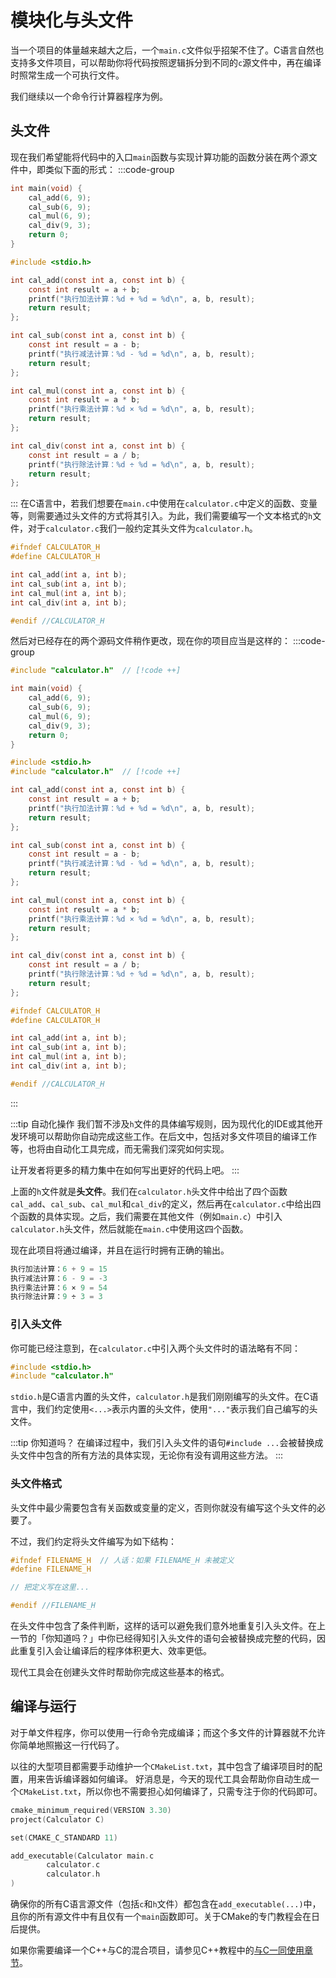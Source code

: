 # 模块化与头文件
当一个项目的体量越来越大之后，一个`main.c`文件似乎招架不住了。C语言自然也支持多文件项目，可以帮助你将代码按照逻辑拆分到不同的`c`源文件中，再在编译时照常生成一个可执行文件。

我们继续以一个命令行计算器程序为例。

## 头文件
现在我们希望能将代码中的入口`main`函数与实现计算功能的函数分装在两个源文件中，即类似下面的形式：
:::code-group
```c [main.c]
int main(void) {
    cal_add(6, 9);
    cal_sub(6, 9);
    cal_mul(6, 9);
    cal_div(9, 3);
    return 0;
}
```

```c [calculator.c]
#include <stdio.h>

int cal_add(const int a, const int b) {
    const int result = a + b;
    printf("执行加法计算：%d + %d = %d\n", a, b, result);
    return result;
};

int cal_sub(const int a, const int b) {
    const int result = a - b;
    printf("执行减法计算：%d - %d = %d\n", a, b, result);
    return result;
};

int cal_mul(const int a, const int b) {
    const int result = a * b;
    printf("执行乘法计算：%d × %d = %d\n", a, b, result);
    return result;
};

int cal_div(const int a, const int b) {
    const int result = a / b;
    printf("执行除法计算：%d ÷ %d = %d\n", a, b, result);
    return result;
};
```
:::
在C语言中，若我们想要在`main.c`中使用在`calculator.c`中定义的函数、变量等，则需要通过头文件的方式将其引入。为此，我们需要编写一个文本格式的`h`文件，对于`calculator.c`我们一般约定其头文件为`calculator.h`。
```c [calculator.h]
#ifndef CALCULATOR_H
#define CALCULATOR_H

int cal_add(int a, int b);
int cal_sub(int a, int b);
int cal_mul(int a, int b);
int cal_div(int a, int b);

#endif //CALCULATOR_H
```
然后对已经存在的两个源码文件稍作更改，现在你的项目应当是这样的：
:::code-group
```c [main.c]
#include "calculator.h"  // [!code ++]

int main(void) {
    cal_add(6, 9);
    cal_sub(6, 9);
    cal_mul(6, 9);
    cal_div(9, 3);
    return 0;
}
```

```c [calculator.c]
#include <stdio.h>
#include "calculator.h"  // [!code ++]

int cal_add(const int a, const int b) {
    const int result = a + b;
    printf("执行加法计算：%d + %d = %d\n", a, b, result);
    return result;
};

int cal_sub(const int a, const int b) {
    const int result = a - b;
    printf("执行减法计算：%d - %d = %d\n", a, b, result);
    return result;
};

int cal_mul(const int a, const int b) {
    const int result = a * b;
    printf("执行乘法计算：%d × %d = %d\n", a, b, result);
    return result;
};

int cal_div(const int a, const int b) {
    const int result = a / b;
    printf("执行除法计算：%d ÷ %d = %d\n", a, b, result);
    return result;
};
```

```c [calculator.h]
#ifndef CALCULATOR_H
#define CALCULATOR_H

int cal_add(int a, int b);
int cal_sub(int a, int b);
int cal_mul(int a, int b);
int cal_div(int a, int b);

#endif //CALCULATOR_H
```
:::

:::tip 自动化操作
我们暂不涉及`h`文件的具体编写规则，因为现代化的IDE或其他开发环境可以帮助你自动完成这些工作。在后文中，包括对多文件项目的编译工作等，也将由自动化工具完成，而无需我们深究如何实现。

让开发者将更多的精力集中在如何写出更好的代码上吧。
:::

上面的`h`文件就是**头文件**。我们在`calculator.h`头文件中给出了四个函数`cal_add`、`cal_sub`、`cal_mul`和`cal_div`的定义，然后再在`calculator.c`中给出四个函数的具体实现。之后，我们需要在其他文件（例如`main.c`）中引入`calculator.h`头文件，然后就能在`main.c`中使用这四个函数。

现在此项目将通过编译，并且在运行时拥有正确的输出。
```c
执行加法计算：6 + 9 = 15
执行减法计算：6 - 9 = -3
执行乘法计算：6 × 9 = 54
执行除法计算：9 ÷ 3 = 3
```

### 引入头文件
你可能已经注意到，在`calculator.c`中引入两个头文件时的语法略有不同：
```c
#include <stdio.h>
#include "calculator.h"
```
`stdio.h`是C语言内置的头文件，`calculator.h`是我们刚刚编写的头文件。在C语言中，我们约定使用`<...>`表示内置的头文件，使用`"..."`表示我们自己编写的头文件。

:::tip 你知道吗？
在编译过程中，我们引入头文件的语句`#include ...`会被替换成头文件中包含的所有方法的具体实现，无论你有没有调用这些方法。
:::

### 头文件格式
头文件中最少需要包含有关函数或变量的定义，否则你就没有编写这个头文件的必要了。

不过，我们约定将头文件编写为如下结构：
```c [FILENAME.h]
#ifndef FILENAME_H  // 人话：如果 FILENAME_H 未被定义
#define FILENAME_H

// 把定义写在这里...

#endif //FILENAME_H
```
在头文件中包含了条件判断，这样的话可以避免我们意外地重复引入头文件。在上一节的「你知道吗？」中你已经得知引入头文件的语句会被替换成完整的代码，因此重复引入会让编译后的程序体积更大、效率更低。

现代工具会在创建头文件时帮助你完成这些基本的格式。

## 编译与运行
对于单文件程序，你可以使用一行命令完成编译；而这个多文件的计算器就不允许你简单地照搬这一行代码了。

以往的大型项目都需要手动维护一个`CMakeList.txt`，其中包含了编译项目时的配置，用来告诉编译器如何编译。 好消息是，今天的现代工具会帮助你自动生成一个`CMakeList.txt`，所以你也不需要担心如何编译了，只需专注于你的代码即可。

```c [CMakeList.txt]
cmake_minimum_required(VERSION 3.30)
project(Calculator C)

set(CMAKE_C_STANDARD 11)

add_executable(Calculator main.c
        calculator.c
        calculator.h
)
```
确保你的所有C语言源文件（包括`c`和`h`文件）都包含在`add_executable(...)`中，且你的所有源文件中有且仅有一个`main`函数即可。关于CMake的专门教程会在日后提供。

如果你需要编译一个C++与C的混合项目，请参见C++教程中的[与C一同使用章节](/cpp/work-with-c)。